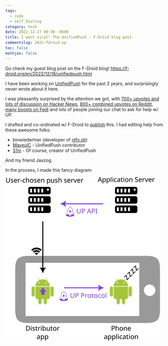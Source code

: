 ```yaml
---  
tags:
  - code
  - self_hosting
category: tech  
date: 2022-12-27 00:30 -0600  
title: I went viral! The UnifiedPush - F-Droid blog post  
commentslug: 2022-fdroid-up  
toc: false
mathjax: false
---
```


Go check my guest blog post on the F-Droid blog! <https://f-droid.org/en/2022/12/18/unifiedpush.html>

I have been working on [UnifiedPush](https://unifiedpush.org) for the past 2 years, and surprisingly never wrote about it here.

I was pleasantly surprised by the attention we got, with [700+ upvotes and lots of discussion on Hacker News](https://news.ycombinator.com/item?id=34094497), [800+ combined upvotes on Reddit](https://old.reddit.com/submit?url=https%3A%2F%2Ff-droid.org%2F2022%2F12%2F18%2Funifiedpush.html), [many boosts on Fedi](https://fosstodon.org/@unifiedpush/109558189004184800) and lots of people joining our chat to ask for help w/ UP.

I drafted and co-ordinated w/ F-Droid to [publish](https://gitlab.com/fdroid/fdroid-website/-/merge_requests/890) this. I had editing help from these awesome folks:

- binwiederhier (developer of [ntfy.sh](https://ntfy.sh))
- [MayeulC](https://github.com/MayeulC) - UnifiedPush contributor
- [S1m](https://github.com/p1gp1g/) - Of course, creator of UnifiedPush

And my friend Jaxzog.

In the process, I made this fancy diagram:

![](animation-flow.svg)

